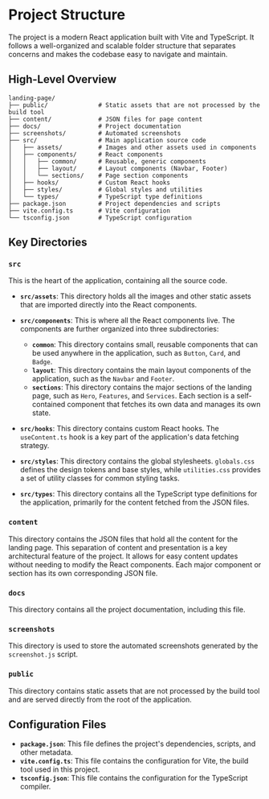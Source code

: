 # Project Structure

The project is a modern React application built with Vite and TypeScript. It follows a well-organized and scalable folder structure that separates concerns and makes the codebase easy to navigate and maintain.

## High-Level Overview

```
landing-page/
├── public/              # Static assets that are not processed by the build tool
├── content/             # JSON files for page content
├── docs/                # Project documentation
├── screenshots/         # Automated screenshots
├── src/                 # Main application source code
│   ├── assets/          # Images and other assets used in components
│   ├── components/      # React components
│   │   ├── common/      # Reusable, generic components
│   │   ├── layout/      # Layout components (Navbar, Footer)
│   │   └── sections/    # Page section components
│   ├── hooks/           # Custom React hooks
│   ├── styles/          # Global styles and utilities
│   └── types/           # TypeScript type definitions
├── package.json         # Project dependencies and scripts
├── vite.config.ts       # Vite configuration
└── tsconfig.json        # TypeScript configuration
```

## Key Directories

### `src`

This is the heart of the application, containing all the source code.

*   **`src/assets`**: This directory holds all the images and other static assets that are imported directly into the React components.

*   **`src/components`**: This is where all the React components live. The components are further organized into three subdirectories:
    *   **`common`**: This directory contains small, reusable components that can be used anywhere in the application, such as `Button`, `Card`, and `Badge`.
    *   **`layout`**: This directory contains the main layout components of the application, such as the `Navbar` and `Footer`.
    *   **`sections`**: This directory contains the major sections of the landing page, such as `Hero`, `Features`, and `Services`. Each section is a self-contained component that fetches its own data and manages its own state.

*   **`src/hooks`**: This directory contains custom React hooks. The `useContent.ts` hook is a key part of the application's data fetching strategy.

*   **`src/styles`**: This directory contains the global stylesheets. `globals.css` defines the design tokens and base styles, while `utilities.css` provides a set of utility classes for common styling tasks.

*   **`src/types`**: This directory contains all the TypeScript type definitions for the application, primarily for the content fetched from the JSON files.

### `content`

This directory contains the JSON files that hold all the content for the landing page. This separation of content and presentation is a key architectural feature of the project. It allows for easy content updates without needing to modify the React components. Each major component or section has its own corresponding JSON file.

### `docs`

This directory contains all the project documentation, including this file.

### `screenshots`

This directory is used to store the automated screenshots generated by the `screenshot.js` script.

### `public`

This directory contains static assets that are not processed by the build tool and are served directly from the root of the application.

## Configuration Files

*   **`package.json`**: This file defines the project's dependencies, scripts, and other metadata.
*   **`vite.config.ts`**: This file contains the configuration for Vite, the build tool used in this project.
*   **`tsconfig.json`**: This file contains the configuration for the TypeScript compiler. 